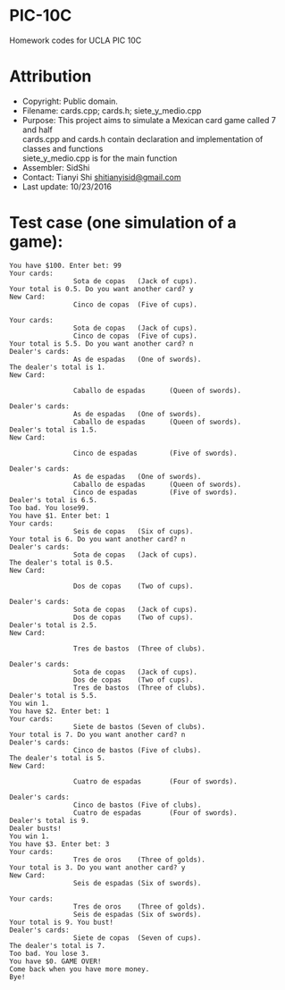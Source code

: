 # PIC-10C
Homework codes for UCLA PIC 10C

# Attribution
- Copyright: Public domain.  
- Filename:  cards.cpp; cards.h; siete_y_medio.cpp  
- Purpose:   This project aims to simulate a Mexican card game called 7 and half  
             cards.cpp and cards.h contain declaration and implementation of classes and functions  
             siete_y_medio.cpp is for the main function  
- Assembler: SidShi  
- Contact:   Tianyi Shi shitianyisid@gmail.com  
- Last update: 10/23/2016  



# Test case (one simulation of a game):
```
You have $100. Enter bet: 99
Your cards:
                Sota de copas   (Jack of cups).
Your total is 0.5. Do you want another card? y
New Card:
                Cinco de copas  (Five of cups).

Your cards:
                Sota de copas   (Jack of cups).
                Cinco de copas  (Five of cups).
Your total is 5.5. Do you want another card? n
Dealer's cards:
                As de espadas   (One of swords).
The dealer's total is 1.
New Card:

                Caballo de espadas      (Queen of swords).

Dealer's cards:
                As de espadas   (One of swords).
                Caballo de espadas      (Queen of swords).
Dealer's total is 1.5.
New Card:

                Cinco de espadas        (Five of swords).

Dealer's cards:
                As de espadas   (One of swords).
                Caballo de espadas      (Queen of swords).
                Cinco de espadas        (Five of swords).
Dealer's total is 6.5.
Too bad. You lose99.
You have $1. Enter bet: 1
Your cards:
                Seis de copas   (Six of cups).
Your total is 6. Do you want another card? n
Dealer's cards:
                Sota de copas   (Jack of cups).
The dealer's total is 0.5.
New Card:

                Dos de copas    (Two of cups).

Dealer's cards:
                Sota de copas   (Jack of cups).
                Dos de copas    (Two of cups).
Dealer's total is 2.5.
New Card:

                Tres de bastos  (Three of clubs).

Dealer's cards:
                Sota de copas   (Jack of cups).
                Dos de copas    (Two of cups).
                Tres de bastos  (Three of clubs).
Dealer's total is 5.5.
You win 1.
You have $2. Enter bet: 1
Your cards:
                Siete de bastos (Seven of clubs).
Your total is 7. Do you want another card? n
Dealer's cards:
                Cinco de bastos (Five of clubs).
The dealer's total is 5.
New Card:

                Cuatro de espadas       (Four of swords).

Dealer's cards:
                Cinco de bastos (Five of clubs).
                Cuatro de espadas       (Four of swords).
Dealer's total is 9.
Dealer busts!
You win 1.
You have $3. Enter bet: 3
Your cards:
                Tres de oros    (Three of golds).
Your total is 3. Do you want another card? y
New Card:
                Seis de espadas (Six of swords).

Your cards:
                Tres de oros    (Three of golds).
                Seis de espadas (Six of swords).
Your total is 9. You bust!
Dealer's cards:
                Siete de copas  (Seven of cups).
The dealer's total is 7.
Too bad. You lose 3.
You have $0. GAME OVER!
Come back when you have more money.
Bye!
```
